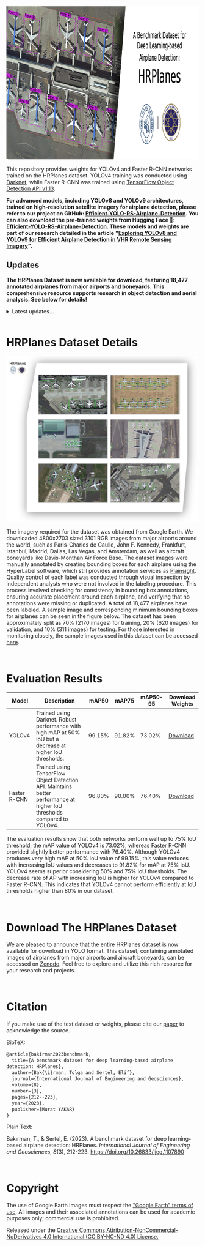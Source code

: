 <img src="https://raw.githubusercontent.com/RSandAI/HRPlanes/main/Assets/HRPlanes%20Header.png" height="400" width="1280" alt="github.com/RSandAI/HRPlanes"/>

<br>

This repository provides weights for YOLOv4 and Faster R-CNN networks trained on the HRPlanes dataset. YOLOv4 training was conducted using [Darknet](https://github.com/AlexeyAB/darknet), while Faster R-CNN was trained using [TensorFlow Object Detection API v1.13](https://github.com/tensorflow/models/tree/r1.13.0).

**For advanced models, including YOLOv8 and YOLOv9 architectures, trained on high-resolution satellite imagery for airplane detection, please refer to our project on GitHub: [Efficient-YOLO-RS-Airplane-Detection](https://github.com/RSandAI/Efficient-YOLO-RS-Airplane-Detection). You can also download the pre-trained weights from Hugging Face 🤗: [Efficient-YOLO-RS-Airplane-Detection](https://huggingface.co/iturslab/Efficient-YOLO-RS-Airplane-Detection). These models and weights are part of our research detailed in the article "[Exploring YOLOv8 and YOLOv9 for Efficient Airplane Detection in VHR Remote Sensing Imagery]()".**

## Updates

**The HRPlanes Dataset is now available for download, featuring 18,477 annotated airplanes from major airports and boneyards. This comprehensive resource supports research in object detection and aerial analysis. See below for details!**

<details>

<summary>Latest updates...</summary>

<br>

<b>December 2024</b>
<ol>
	<li>The HRPlanes Dataset is now available on Zenodo. Please see below for details.</li>
	<li>The HRPlanes weights is now available on Huggingface. Please see below for details.</li>
</ol>

<b>February 2024</b>
<ol>
	<li>The HRPlanes Dataset is now available for download. Please see below for details.</li>
</ol>

</details>

<br>

# HRPlanes Dataset Details

<img src="https://raw.githubusercontent.com/RSandAI/HRPlanes/main/Assets/HRPlanes%20Samples%20All.png" alt="github.com/TolgaBkm/HRPlanes/"/>

The imagery required for the dataset was obtained from Google Earth. We downloaded 4800x2703 sized 3101 RGB images from major airports around the world, such as Paris-Charles de Gaulle, John F. Kennedy, Frankfurt, Istanbul, Madrid, Dallas, Las Vegas, and Amsterdam, as well as aircraft boneyards like Davis-Monthan Air Force Base. The dataset images were manually annotated by creating bounding boxes for each airplane using the HyperLabel software, which still provides annotation services as [Plainsight](https://app.plainsight.ai/). Quality control of each label was conducted through visual inspection by independent analysts who were not involved in the labeling procedure. This process involved checking for consistency in bounding box annotations, ensuring accurate placement around each airplane, and verifying that no annotations were missing or duplicated. A total of 18,477 airplanes have been labeled. A sample image and corresponding minimum bounding boxes for airplanes can be seen in the figure below. The dataset has been approximately split as 70% (2170 images) for training, 20% (620 images) for validation, and 10% (311 images) for testing. For those interested in monitoring closely, the sample images used in this dataset can be accessed [here](https://github.com/TolgaBkm/HRPlanes/tree/main/Sample%20Images).

<br>

# Evaluation Results

| Model       | Description                                                | mAP50  | mAP75 | mAP50-95 | Download Weights                                            |
|-------------|------------------------------------------------------------|--------|-------------|----------|------------------------------------------------------------|
| YOLOv4      | Trained using Darknet. Robust performance with high mAP at 50% IoU but a decrease at higher IoU thresholds. | 99.15% | 91.82%      | 73.02%   | [Download](https://huggingface.co/TolgaBkm/HRPlanes_Weights) |
| Faster R-CNN| Trained using TensorFlow Object Detection API. Maintains better performance at higher IoU thresholds compared to YOLOv4. | 96.80% | 90.00%      | 76.40%   | [Download](https://huggingface.co/TolgaBkm/HRPlanes_Weights) |

The evaluation results show that both networks perform well up to 75% IoU threshold; the mAP value of YOLOv4 is 73.02%, whereas Faster R-CNN provided slightly better performance with 76.40%. Although YOLOv4 produces very high mAP at 50% IoU value of 99.15%, this value reduces with increasing IoU values and decreases to 91.82% for mAP at 75% IoU. YOLOv4 seems superior considering 50% and 75% IoU thresholds. The decrease rate of AP with increasing IoU is higher for YOLOv4 compared to Faster R-CNN. This indicates that YOLOv4 cannot perform efficiently at IoU thresholds higher than 80% in our dataset. 

<!-- Including a visual representation of these trends, such as a graph, could make the performance differences between the models more accessible and intuitive. -->

<br>

# Download The HRPlanes Dataset

We are pleased to announce that the entire HRPlanes dataset is now available for download in YOLO format. This dataset, containing annotated images of airplanes from major airports and aircraft boneyards, can be accessed on [Zenodo](https://zenodo.org/records/14546832). Feel free to explore and utilize this rich resource for your research and projects.

<br>

# Citation

If you make use of the test dataset or weights, please cite our [paper](https://dergipark.org.tr/tr/pub/ijeg/issue/77206/1107890#article_cite) to acknowledge the source.

BibTeX:

	@article{bakirman2023benchmark,
	  title={A benchmark dataset for deep learning-based airplane detection: HRPlanes},
	  author={Bak{\i}rman, Tolga and Sertel, Elif},
	  journal={International Journal of Engineering and Geosciences},
	  volume={8},
	  number={3},
	  pages={212--223},
	  year={2023},
	  publisher={Murat YAKAR}
	}

Plain Text:

Bakırman, T., & Sertel, E. (2023). A benchmark dataset for deep learning-based airplane detection: HRPlanes. _International Journal of Engineering and Geosciences_, _8_(3), 212-223. https://doi.org/10.26833/ijeg.1107890

<br>

# Copyright

The use of Google Earth images must respect the ["Google Earth" terms of use](https://about.google/brand-resource-center/products-and-services/geo-guidelines/). All images and their associated annotations can be used for academic purposes only; commercial use is prohibited.

Released under the [Creative Commons Attribution-NonCommercial-NoDerivatives 4.0 International (CC BY-NC-ND 4.0) License.](https://creativecommons.org/licenses/by-nc-nd/4.0/)
